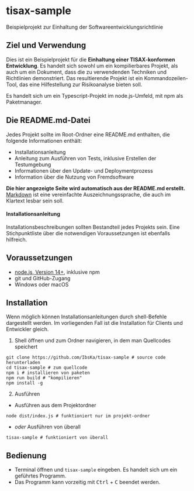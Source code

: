 # tisax-sample
Beispielprojekt zur Einhaltung der Softwareentwicklungsrichtlinie

## Ziel und Verwendung
Dies ist ein Beispielprojekt für die **Einhaltung einer TISAX-konformen Entwicklung**. Es handelt sich sowohl um ein kompilierbares Projekt, als auch um ein Dokument, dass die zu verwendenden Techniken und Richtlinien demonstriert.
Das resultierende Projekt ist ein Kommandozeilen-Tool, das eine Hilfestellung zur Risikoanalyse bieten soll.

Es handelt sich um ein Typescript-Projekt im node.js-Umfeld, mit npm als Paketmanager.

## Die README.md-Datei
Jedes Projekt sollte im Root-Ordner eine README.md enthalten, die folgende Informationen enthält:
- Installationsanleitung
- Anleitung zum Ausführen von Tests, inklusive Erstellen der Testumgebung
- Informationen über den Update- und Deploymentprozess
- Information über die Nutzung von Fremdsoftware

**Die hier angezeigte Seite wird automatisch aus der README.md erstellt.** [Markdown](https://www.markdownguide.org/getting-started/) ist eine vereinfachte Auszeichnungssprache, die auch im Klartext lesbar sein soll. 
#### Installationsanleitung

Installationsbeschreibungen sollten Bestandteil jedes Projekts sein. Eine Stichpunktliste über die notwendigen Voraussetzungen ist ebenfalls hilfreich.

## Voraussetzungen
- [node.js, Version 14+](https://nodejs.org/en/), inklusive npm
- git und GitHub-Zugang
- Windows oder macOS

## Installation
Wenn möglich können Installationsanleitungen durch shell-Befehle dargestellt werden. Im vorliegenden Fall ist die Installation für Clients und Entwickler gleich.

1. Shell öffnen und zum Ordner navigieren, in dem man Quellcodes speichert
```shell
git clone https://github.com/IbsKa/tisax-sample # source code herunterladen
cd tisax-sample # zum quellcode
npm i # installieren von paketen
npm run build # "kompilieren"
npm install -g
```
2. Ausführen
  - Ausführen aus dem Projektordner
```shell
node dist/index.js # funktioniert nur im projekt-ordner
```
   - *oder* Ausführen von überall
```shell
tisax-sample # funktioniert von überall
```

## Bedienung
- Terminal öffnen und `tisax-sample` eingeben. Es handelt sich um ein geführtes Programm.
- Das Programm kann vorzeitig mit <kbd>Ctrl</kbd> + <kbd>C</kbd> beendet werden.